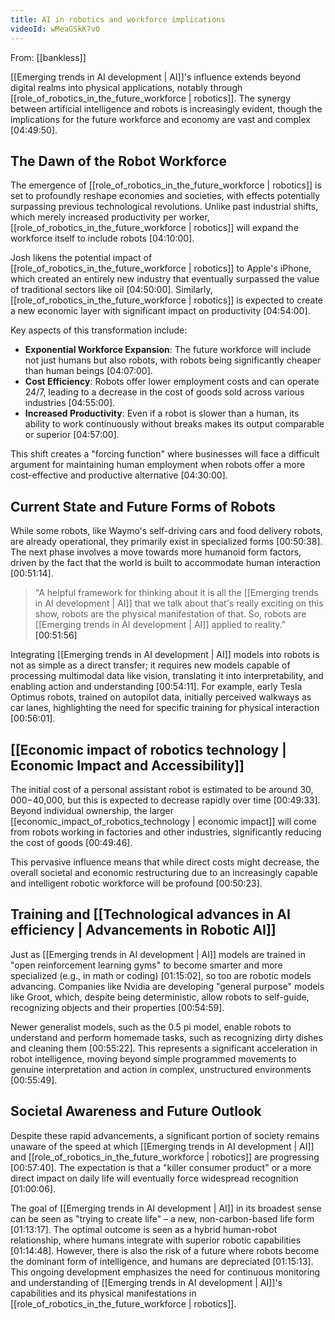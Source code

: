 ```yaml
---
title: AI in robotics and workforce implications
videoId: wMeaGSkK7v0
---
```


From: [[bankless]] <br/> 

[[Emerging trends in AI development | AI]]'s influence extends beyond digital realms into physical applications, notably through [[role_of_robotics_in_the_future_workforce | robotics]]. The synergy between artificial intelligence and robots is increasingly evident, though the implications for the future workforce and economy are vast and complex <a class="yt-timestamp" data-t="04:49:50">[04:49:50]</a>.

## The Dawn of the Robot Workforce
The emergence of [[role_of_robotics_in_the_future_workforce | robotics]] is set to profoundly reshape economies and societies, with effects potentially surpassing previous technological revolutions. Unlike past industrial shifts, which merely increased productivity per worker, [[role_of_robotics_in_the_future_workforce | robotics]] will expand the workforce itself to include robots <a class="yt-timestamp" data-t="04:10:00">[04:10:00]</a>.

Josh likens the potential impact of [[role_of_robotics_in_the_future_workforce | robotics]] to Apple's iPhone, which created an entirely new industry that eventually surpassed the value of traditional sectors like oil <a class="yt-timestamp" data-t="04:50:00">[04:50:00]</a>. Similarly, [[role_of_robotics_in_the_future_workforce | robotics]] is expected to create a new economic layer with significant impact on productivity <a class="yt-timestamp" data-t="04:54:00">[04:54:00]</a>.

Key aspects of this transformation include:
*   **Exponential Workforce Expansion**: The future workforce will include not just humans but also robots, with robots being significantly cheaper than human beings <a class="yt-timestamp" data-t="04:07:00">[04:07:00]</a>.
*   **Cost Efficiency**: Robots offer lower employment costs and can operate 24/7, leading to a decrease in the cost of goods sold across various industries <a class="yt-timestamp" data-t="04:55:00">[04:55:00]</a>.
*   **Increased Productivity**: Even if a robot is slower than a human, its ability to work continuously without breaks makes its output comparable or superior <a class="yt-timestamp" data-t="04:57:00">[04:57:00]</a>.

This shift creates a "forcing function" where businesses will face a difficult argument for maintaining human employment when robots offer a more cost-effective and productive alternative <a class="yt-timestamp" data-t="04:30:00">[04:30:00]</a>.

## Current State and Future Forms of Robots
While some robots, like Waymo's self-driving cars and food delivery robots, are already operational, they primarily exist in specialized forms <a class="yt-timestamp" data-t="00:50:38">[00:50:38]</a>. The next phase involves a move towards more humanoid form factors, driven by the fact that the world is built to accommodate human interaction <a class="yt-timestamp" data-t="00:51:14">[00:51:14]</a>.

> "A helpful framework for thinking about it is all the [[Emerging trends in AI development | AI]] that we talk about that's really exciting on this show, robots are the physical manifestation of that. So, robots are [[Emerging trends in AI development | AI]] applied to reality." <a class="yt-timestamp" data-t="00:51:56">[00:51:56]</a>

Integrating [[Emerging trends in AI development | AI]] models into robots is not as simple as a direct transfer; it requires new models capable of processing multimodal data like vision, translating it into interpretability, and enabling action and understanding <a class="yt-timestamp" data-t="00:54:11">[00:54:11]</a>. For example, early Tesla Optimus robots, trained on autopilot data, initially perceived walkways as car lanes, highlighting the need for specific training for physical interaction <a class="yt-timestamp" data-t="00:56:01">[00:56:01]</a>.

## [[Economic impact of robotics technology | Economic Impact and Accessibility]]
The initial cost of a personal assistant robot is estimated to be around $30,000-$40,000, but this is expected to decrease rapidly over time <a class="yt-timestamp" data-t="00:49:33">[00:49:33]</a>. Beyond individual ownership, the larger [[economic_impact_of_robotics_technology | economic impact]] will come from robots working in factories and other industries, significantly reducing the cost of goods <a class="yt-timestamp" data-t="00:49:46">[00:49:46]</a>.

This pervasive influence means that while direct costs might decrease, the overall societal and economic restructuring due to an increasingly capable and intelligent robotic workforce will be profound <a class="yt-timestamp" data-t="00:50:23">[00:50:23]</a>.

## Training and [[Technological advances in AI efficiency | Advancements in Robotic AI]]
Just as [[Emerging trends in AI development | AI]] models are trained in "open reinforcement learning gyms" to become smarter and more specialized (e.g., in math or coding) <a class="yt-timestamp" data-t="01:15:02">[01:15:02]</a>, so too are robotic models advancing. Companies like Nvidia are developing "general purpose" models like Groot, which, despite being deterministic, allow robots to self-guide, recognizing objects and their properties <a class="yt-timestamp" data-t="00:54:59">[00:54:59]</a>.

Newer generalist models, such as the 0.5 pi model, enable robots to understand and perform homemade tasks, such as recognizing dirty dishes and cleaning them <a class="yt-timestamp" data-t="00:55:22">[00:55:22]</a>. This represents a significant acceleration in robot intelligence, moving beyond simple programmed movements to genuine interpretation and action in complex, unstructured environments <a class="yt-timestamp" data-t="00:55:49">[00:55:49]</a>.

## Societal Awareness and Future Outlook
Despite these rapid advancements, a significant portion of society remains unaware of the speed at which [[Emerging trends in AI development | AI]] and [[role_of_robotics_in_the_future_workforce | robotics]] are progressing <a class="yt-timestamp" data-t="00:57:40">[00:57:40]</a>. The expectation is that a "killer consumer product" or a more direct impact on daily life will eventually force widespread recognition <a class="yt-timestamp" data-t="01:00:06">[01:00:06]</a>.

The goal of [[Emerging trends in AI development | AI]] in its broadest sense can be seen as "trying to create life" – a new, non-carbon-based life form <a class="yt-timestamp" data-t="01:13:17">[01:13:17]</a>. The optimal outcome is seen as a hybrid human-robot relationship, where humans integrate with superior robotic capabilities <a class="yt-timestamp" data-t="01:14:48">[01:14:48]</a>. However, there is also the risk of a future where robots become the dominant form of intelligence, and humans are depreciated <a class="yt-timestamp" data-t="01:15:13">[01:15:13]</a>. This ongoing development emphasizes the need for continuous monitoring and understanding of [[Emerging trends in AI development | AI]]'s capabilities and its physical manifestations in [[role_of_robotics_in_the_future_workforce | robotics]].